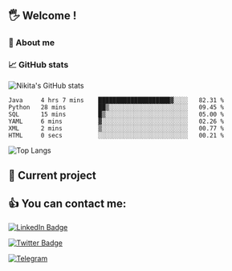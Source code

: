 ## 🖐 Welcome !

### 🙂 About me

### 📈 GitHub stats
![Nikita's GitHub stats](https://github-readme-stats.vercel.app/api?username=DOMOKUL&show_icons=true&theme=gruvbox)

<!--START_SECTION:waka-->

```text
Java     4 hrs 7 mins    ████████████████████▓░░░░   82.31 %
Python   28 mins         ██▒░░░░░░░░░░░░░░░░░░░░░░   09.45 %
SQL      15 mins         █▒░░░░░░░░░░░░░░░░░░░░░░░   05.00 %
YAML     6 mins          ▓░░░░░░░░░░░░░░░░░░░░░░░░   02.26 %
XML      2 mins          ▒░░░░░░░░░░░░░░░░░░░░░░░░   00.77 %
HTML     0 secs          ░░░░░░░░░░░░░░░░░░░░░░░░░   00.21 %
```

<!--END_SECTION:waka-->

![Top Langs](https://github-readme-stats.vercel.app/api/top-langs/?username=DOMOKUL&layout=compact&show_icons=true&theme=gruvbox)

## 🎨 Current project

## 👍 You can contact me:

[![LinkedIn Badge](https://img.shields.io/badge/LinkedIn-Profile-informational?style=flat&logo=linkedin&logoColor=white&color=0D76A8)](https://www.linkedin.com/in/strokach-nikita-810b50230/)

[![Twitter Badge](https://img.shields.io/badge/Twitter-Profile-informational?style=flat&logo=twitter&logoColor=white&color=0D76A8)](https://twitter.com/domokul)

[![Telegram](https://img.shields.io/badge/Telegram-Profile-informational?style=flat&logo=telegram&logoColor=white&color=0D76A8)](https://t.me/Domokul)


